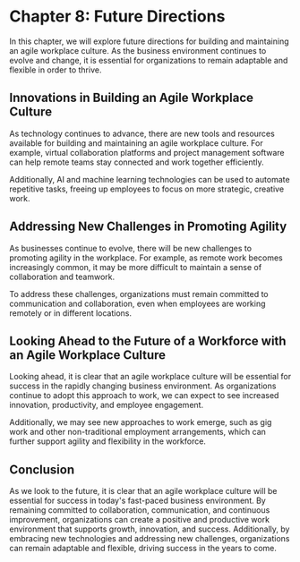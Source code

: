 Chapter 8: Future Directions
============================

In this chapter, we will explore future directions for building and maintaining an agile workplace culture. As the business environment continues to evolve and change, it is essential for organizations to remain adaptable and flexible in order to thrive.

Innovations in Building an Agile Workplace Culture
--------------------------------------------------

As technology continues to advance, there are new tools and resources available for building and maintaining an agile workplace culture. For example, virtual collaboration platforms and project management software can help remote teams stay connected and work together efficiently.

Additionally, AI and machine learning technologies can be used to automate repetitive tasks, freeing up employees to focus on more strategic, creative work.

Addressing New Challenges in Promoting Agility
----------------------------------------------

As businesses continue to evolve, there will be new challenges to promoting agility in the workplace. For example, as remote work becomes increasingly common, it may be more difficult to maintain a sense of collaboration and teamwork.

To address these challenges, organizations must remain committed to communication and collaboration, even when employees are working remotely or in different locations.

Looking Ahead to the Future of a Workforce with an Agile Workplace Culture
--------------------------------------------------------------------------

Looking ahead, it is clear that an agile workplace culture will be essential for success in the rapidly changing business environment. As organizations continue to adopt this approach to work, we can expect to see increased innovation, productivity, and employee engagement.

Additionally, we may see new approaches to work emerge, such as gig work and other non-traditional employment arrangements, which can further support agility and flexibility in the workforce.

Conclusion
----------

As we look to the future, it is clear that an agile workplace culture will be essential for success in today's fast-paced business environment. By remaining committed to collaboration, communication, and continuous improvement, organizations can create a positive and productive work environment that supports growth, innovation, and success. Additionally, by embracing new technologies and addressing new challenges, organizations can remain adaptable and flexible, driving success in the years to come.
